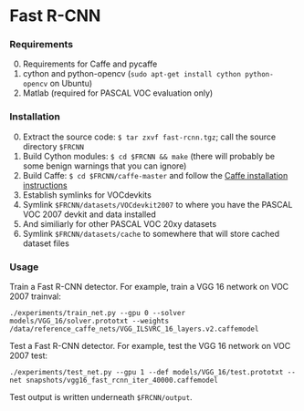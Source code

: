 # Fast R-CNN

### Requirements

0. Requirements for Caffe and pycaffe
0. cython and python-opencv (`sudo apt-get install cython python-opencv` on Ubuntu)
0. Matlab (required for PASCAL VOC evaluation only)

### Installation

0. Extract the source code: `$ tar zxvf fast-rcnn.tgz`; call the source directory `$FRCNN`
0. Build Cython modules: `$ cd $FRCNN && make` (there will probably be some benign warnings that you can ignore)
0. Build Caffe: `$ cd $FRCNN/caffe-master` and follow the [Caffe installation instructions](http://caffe.berkeleyvision.org/installation.html)
0. Establish symlinks for VOCdevkits
  0. Symlink `$FRCNN/datasets/VOCdevkit2007` to where you have the PASCAL VOC 2007 devkit and data installed
  0. And similiarly for other PASCAL VOC 20xy datasets
  0. Symlink `$FRCNN/datasets/cache` to somewhere that will store cached dataset files
 
### Usage

Train a Fast R-CNN detector. For example, train a VGG 16 network on VOC 2007 trainval:

`./experiments/train_net.py --gpu 0 --solver models/VGG_16/solver.prototxt --weights /data/reference_caffe_nets/VGG_ILSVRC_16_layers.v2.caffemodel`

Test a Fast R-CNN detector. For example, test the VGG 16 network on VOC 2007 test:

`./experiments/test_net.py --gpu 1 --def models/VGG_16/test.prototxt --net snapshots/vgg16_fast_rcnn_iter_40000.caffemodel`

Test output is written underneath `$FRCNN/output`.
